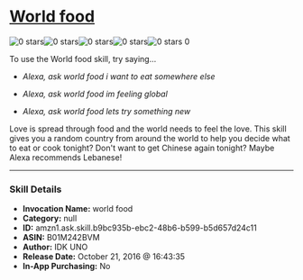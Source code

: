 # [World food](http://alexa.amazon.com/#skills/amzn1.ask.skill.b9bc935b-ebc2-48b6-b599-b5d657d24c11)
![0 stars](../../images/ic_star_border_black_18dp_1x.png)![0 stars](../../images/ic_star_border_black_18dp_1x.png)![0 stars](../../images/ic_star_border_black_18dp_1x.png)![0 stars](../../images/ic_star_border_black_18dp_1x.png)![0 stars](../../images/ic_star_border_black_18dp_1x.png) 0

To use the World food skill, try saying...

* *Alexa, ask world food i want to eat somewhere else*

* *Alexa, ask world food im feeling global*

* *Alexa, ask world food lets try something new*

Love is spread through food and the world needs to feel the love. This skill gives you a random country from around the world to help you decide what to eat or cook tonight? Don't want to get Chinese again tonight? Maybe Alexa recommends Lebanese!

***

### Skill Details

* **Invocation Name:** world food
* **Category:** null
* **ID:** amzn1.ask.skill.b9bc935b-ebc2-48b6-b599-b5d657d24c11
* **ASIN:** B01M242BVM
* **Author:** IDK UNO
* **Release Date:** October 21, 2016 @ 16:43:35
* **In-App Purchasing:** No
